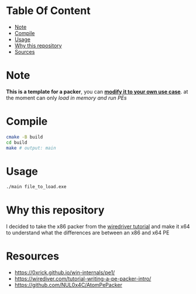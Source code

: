 # Table Of Content

- [Note](#note)
- [Compile](#compile)
- [Usage](#usage)
- [Why this repository](#why-this-repository)
- [Sources](#resources)

# Note

**This is a template for a packer**, you can **<ins>modify it to your own use case</ins>**. at the moment can only *load in memory and run PEs*

# Compile

```bash
cmake -B build
cd build
make # output: main
```

# Usage

```bash
./main file_to_load.exe
```

# Why this repository

I decided to take the x86 packer from the [wiredriver tutorial](https://wirediver.com/tutorial-writing-a-pe-packer-intro/) and make it x64 to understand what the differences are between an x86 and x64 PE

# Resources

- https://0xrick.github.io/win-internals/pe1/
- https://wirediver.com/tutorial-writing-a-pe-packer-intro/
- https://github.com/NUL0x4C/AtomPePacker